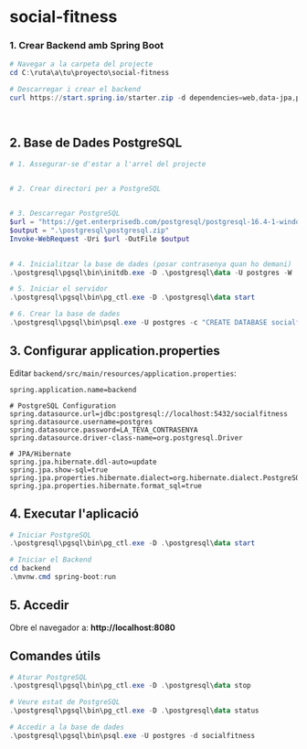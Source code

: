 # social-fitness

### 1. Crear Backend amb Spring Boot

```powershell
# Navegar a la carpeta del projecte
cd C:\ruta\a\tu\proyecto\social-fitness

# Descarregar i crear el backend
curl https://start.spring.io/starter.zip -d dependencies=web,data-jpa,postgresql,security,validation -d type=maven-project -d language=java -d bootVersion=3.4.1 -d baseDir=backend -d groupId=com.example -d artifactId=backend -d name=backend -d packageName=com.example.backend -d javaVersion=17 -o backend.zip

 
```

## 2. Base de Dades PostgreSQL

```powershell
# 1. Assegurar-se d'estar a l'arrel del projecte


# 2. Crear directori per a PostgreSQL
 

# 3. Descarregar PostgreSQL
$url = "https://get.enterprisedb.com/postgresql/postgresql-16.4-1-windows-x64-binaries.zip"
$output = ".\postgresql\postgresql.zip"
Invoke-WebRequest -Uri $url -OutFile $output

 
# 4. Inicialitzar la base de dades (posar contrasenya quan ho demani)
.\postgresql\pgsql\bin\initdb.exe -D .\postgresql\data -U postgres -W

# 5. Iniciar el servidor
.\postgresql\pgsql\bin\pg_ctl.exe -D .\postgresql\data start

# 6. Crear la base de dades
.\postgresql\pgsql\bin\psql.exe -U postgres -c "CREATE DATABASE socialfitness;"
```

## 3. Configurar application.properties

Editar `backend/src/main/resources/application.properties`:

```properties
spring.application.name=backend

# PostgreSQL Configuration
spring.datasource.url=jdbc:postgresql://localhost:5432/socialfitness
spring.datasource.username=postgres
spring.datasource.password=LA_TEVA_CONTRASENYA
spring.datasource.driver-class-name=org.postgresql.Driver

# JPA/Hibernate
spring.jpa.hibernate.ddl-auto=update
spring.jpa.show-sql=true
spring.jpa.properties.hibernate.dialect=org.hibernate.dialect.PostgreSQLDialect
spring.jpa.properties.hibernate.format_sql=true
```

## 4. Executar l'aplicació

```powershell
# Iniciar PostgreSQL  
.\postgresql\pgsql\bin\pg_ctl.exe -D .\postgresql\data start

# Iniciar el Backend
cd backend
.\mvnw.cmd spring-boot:run
```

## 5. Accedir

Obre el navegador a: **http://localhost:8080**

## Comandes útils

```powershell
# Aturar PostgreSQL
.\postgresql\pgsql\bin\pg_ctl.exe -D .\postgresql\data stop

# Veure estat de PostgreSQL
.\postgresql\pgsql\bin\pg_ctl.exe -D .\postgresql\data status

# Accedir a la base de dades
.\postgresql\pgsql\bin\psql.exe -U postgres -d socialfitness
```
